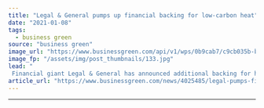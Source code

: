 ```yaml
---
title: "Legal & General pumps up financial backing for low-carbon heat"
date: "2021-01-08"
tags: 
  - business green
source: "business green"
image_url: "https://www.businessgreen.com/api/v1/wps/0b9cab7/c9cb035b-bac3-4254-a869-437d16a01663/4/heat-pumps-KangeStudio-185x114.jpg"
image_fp: "/assets/img/post_thumbnails/133.jpg"
lead: "
 Financial giant Legal & General has announced additional backing for heat pump technology, building on investments made last year ..."
article_url: "https://www.businessgreen.com/news/4025485/legal-pumps-financial-backing-low-carbon-heat"
---
```


---
